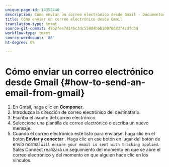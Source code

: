 ```yaml
---
unique-page-id: 14352440
description: Cómo enviar un correo electrónico desde Gmail - Documentos de marketing - Documentación del producto
title: Cómo enviar un correo electrónico desde Gmail
translation-type: tm+mt
source-git-commit: 47b2fee7d146c3dc558d4bbb10070683f4cdfd3d
workflow-type: tm+mt
source-wordcount: '86'
ht-degree: 0%

---
```



# Cómo enviar un correo electrónico desde Gmail {#how-to-send-an-email-from-gmail}

1. En Gmail, haga clic en **Componer**.
1. Introduzca la dirección de correo electrónico del destinatario.
1. Escriba el asunto del correo electrónico.
1. Seleccione una plantilla de correo electrónico o escriba un nuevo mensaje.
1. Cuando el correo electrónico esté listo para enviarse, haga clic en el botón **Enviar y conectar** . Haga clic en ese botón en lugar del botón de envío normal `will ensure your email is sent with tracking applied`. Sales Connect realizará un seguimiento del momento en que se abre el correo electrónico y del momento en que alguien hace clic en los vínculos.

